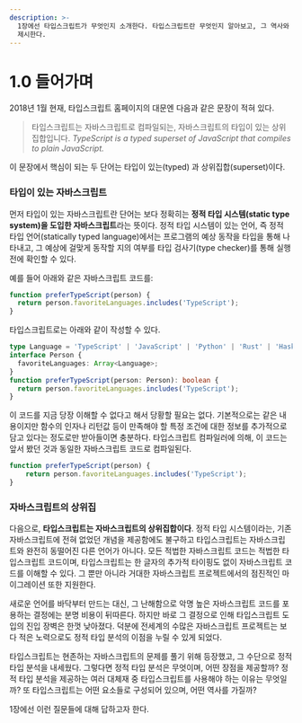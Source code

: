 ```yaml
---
description: >-
  1장에선 타입스크립트가 무엇인지 소개한다. 타입스크립트란 무엇인지 알아보고, 그 역사와 더불어 왜 타입스크립트를 배워야 하는지에 대한 근거를
  제시한다.
---
```


# 1.0 들어가며

2018년 1월 현재, 타입스크립트 홈페이지의 대문엔 다음과 같은 문장이 적혀 있다.

> 타입스크립트는 자바스크립트로 컴파일되는, 자바스크립트의 타입이 있는 상위집합입니다. _TypeScript is a typed superset of JavaScript that compiles to plain JavaScript._

이 문장에서 핵심이 되는 두 단어는 타입이 있는\(typed\) 과 상위집합\(superset\)이다.

### 타입이 있는 자바스크립트

먼저 타입이 있는 자바스크립트란 단어는 보다 정확히는 **정적 타입 시스템\(static type system\)을 도입한 자바스크립트**라는 뜻이다. 정적 타입 시스템이 있는 언어, 즉 정적 타입 언어\(statically typed language\)에서는 프로그램의 예상 동작을 타입을 통해 나타내고, 그 예상에 걸맞게 동작할 지의 여부를 타입 검사기\(type checker\)를 통해 실행 전에 확인할 수 있다. 

예를 들어 아래와 같은 자바스크립트 코드를:

```javascript
function preferTypeScript(person) {
  return person.favoriteLanguages.includes('TypeScript');
}
```

타입스크립트로는 아래와 같이 작성할 수 있다.

```typescript
type Language = 'TypeScript' | 'JavaScript' | 'Python' | 'Rust' | 'Haskell';
interface Person {
  favoriteLanguages: Array<Language>;
}
function preferTypeScript(person: Person): boolean {
  return person.favoriteLanguages.includes('TypeScript');
}
```

이 코드를 지금 당장 이해할 수 없다고 해서 당황할 필요는 없다. 기본적으로는 같은 내용이지만 함수의 인자나 리턴값 등이 만족해야 할 특정 조건에 대한 정보를 추가적으로 담고 있다는 정도로만 받아들이면 충분하다. 타입스크립트 컴파일러에 의해, 이 코드는 앞서 봤던 것과 동일한 자바스크립트 코드로 컴파일된다.

```javascript
function preferTypeScript(person) {
    return person.favoriteLanguages.includes('TypeScript');
}
```

### 자바스크립트의 상위집

다음으로, **타입스크립트는 자바스크립트의 상위집합이다**. 정적 타입 시스템이라는, 기존 자바스크립트에 전혀 없었던 개념을 제공함에도 불구하고 타입스크립트는 자바스크립트와 완전히 동떨어진 다른 언어가 아니다. 모든 적법한 자바스크립트 코드는 적법한 타입스크립트 코드이며, 타입스크립트는 한 글자의 추가적 타이핑도 없이 자바스크립트 코드를 이해할 수 있다. 그 뿐만 아니라 거대한 자바스크립트 프로젝트에서의 점진적인 마이그레이션 또한 지원한다.

새로운 언어를 바닥부터 만드는 대신, 그 난해함으로 악명 높은 자바스크립트 코드를 포용하는 결정에는 분명 비용이 뒤따른다. 하지만 바로 그 결정으로 인해 타입스크립트 도입의 진입 장벽은 한껏 낮아졌다. 덕분에 전세계의 수많은 자바스크립트 프로젝트는 보다 적은 노력으로도 정적 타입 분석의 이점을 누릴 수 있게 되었다.

타입스크립트는 현존하는 자바스크립트의 문제를 풀기 위해 등장했고, 그 수단으로 정적 타입 분석을 내세웠다. 그렇다면 정적 타입 분석은 무엇이며, 어떤 장점을 제공할까? 정적 타입 분석을 제공하는 여러 대체재 중 타입스크립트를 사용해야 하는 이유는 무엇일까? 또 타입스크립트는 어떤 요소들로 구성되어 있으며, 어떤 역사를 가질까?

1장에선 이런 질문들에 대해 답하고자 한다.

